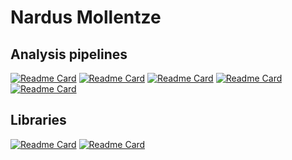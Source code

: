 # Nardus Mollentze

## Analysis pipelines
[![Readme Card](https://github-readme-stats.vercel.app/api/pin/?username=nardus&repo=ace2)](https://github.com/nardus/ace2)
[![Readme Card](https://github-readme-stats.vercel.app/api/pin/?username=viralemergence&repo=haystack)](https://github.com/viralemergence/haystack)
[![Readme Card](https://github-readme-stats.vercel.app/api/pin/?username=nardus&repo=zoonotic_rank)](https://github.com/nardus/zoonotic_rank)
[![Readme Card](https://github-readme-stats.vercel.app/api/pin/?username=nardus&repo=hiv_growth_rates)](https://github.com/nardus/hiv_growth_rates)
[![Readme Card](https://github-readme-stats.vercel.app/api/pin/?username=nardus&repo=isg_composition)](https://github.com/nardus/isg_composition)


## Libraries
[![Readme Card](https://github-readme-stats.vercel.app/api/pin/?username=nardus&repo=beast_utils)](https://github.com/nardus/beast_utils)
[![Readme Card](https://github-readme-stats.vercel.app/api/pin/?username=nardus&repo=geo_features)](https://github.com/nardus/geo_features)
